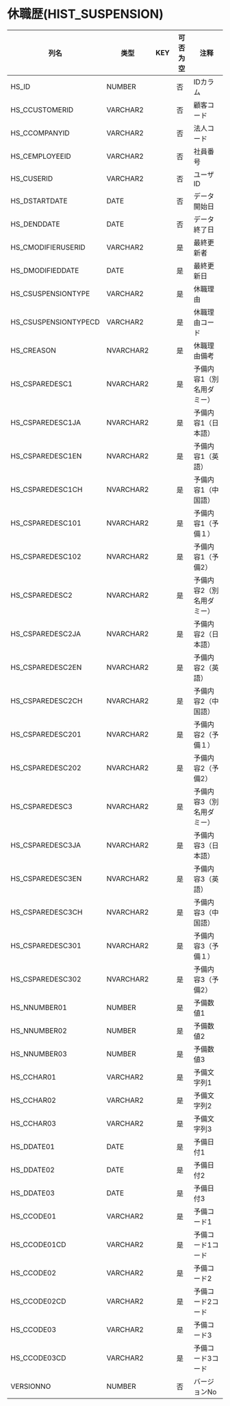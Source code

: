 # 休職歴(HIST_SUSPENSION)
| 列名   | 类型   | KEY  | 可否为空 | 注释   |
| ---- | ---- | ---- | ---- | ---- |
|HS_ID|NUMBER||否|IDカラム  |
|HS_CCUSTOMERID|VARCHAR2||否|顧客コード|
|HS_CCOMPANYID|VARCHAR2||否|法人コード|
|HS_CEMPLOYEEID|VARCHAR2||否|社員番号|
|HS_CUSERID|VARCHAR2||否|ユーザID|
|HS_DSTARTDATE|DATE||否|データ開始日|
|HS_DENDDATE|DATE||否|データ終了日|
|HS_CMODIFIERUSERID|VARCHAR2||是|最終更新者|
|HS_DMODIFIEDDATE|DATE||是|最終更新日|
|HS_CSUSPENSIONTYPE|VARCHAR2||是|休職理由|
|HS_CSUSPENSIONTYPECD|VARCHAR2||是|休職理由コード|
|HS_CREASON|NVARCHAR2||是|休職理由備考|
|HS_CSPAREDESC1|NVARCHAR2||是|予備内容1（別名用ダミー）|
|HS_CSPAREDESC1JA|NVARCHAR2||是|予備内容1（日本語）|
|HS_CSPAREDESC1EN|NVARCHAR2||是|予備内容1（英語）|
|HS_CSPAREDESC1CH|NVARCHAR2||是|予備内容1（中国語）|
|HS_CSPAREDESC101|NVARCHAR2||是|予備内容1（予備１）|
|HS_CSPAREDESC102|NVARCHAR2||是|予備内容1（予備2）|
|HS_CSPAREDESC2|NVARCHAR2||是|予備内容2（別名用ダミー）|
|HS_CSPAREDESC2JA|NVARCHAR2||是|予備内容2（日本語）|
|HS_CSPAREDESC2EN|NVARCHAR2||是|予備内容2（英語）|
|HS_CSPAREDESC2CH|NVARCHAR2||是|予備内容2（中国語）|
|HS_CSPAREDESC201|NVARCHAR2||是|予備内容2（予備１）|
|HS_CSPAREDESC202|NVARCHAR2||是|予備内容2（予備2）|
|HS_CSPAREDESC3|NVARCHAR2||是|予備内容3（別名用ダミー）|
|HS_CSPAREDESC3JA|NVARCHAR2||是|予備内容3（日本語）|
|HS_CSPAREDESC3EN|NVARCHAR2||是|予備内容3（英語）|
|HS_CSPAREDESC3CH|NVARCHAR2||是|予備内容3（中国語）|
|HS_CSPAREDESC301|NVARCHAR2||是|予備内容3（予備１）|
|HS_CSPAREDESC302|NVARCHAR2||是|予備内容3（予備2）|
|HS_NNUMBER01|NUMBER||是|予備数値1|
|HS_NNUMBER02|NUMBER||是|予備数値2|
|HS_NNUMBER03|NUMBER||是|予備数値3|
|HS_CCHAR01|VARCHAR2||是|予備文字列1|
|HS_CCHAR02|VARCHAR2||是|予備文字列2|
|HS_CCHAR03|VARCHAR2||是|予備文字列3|
|HS_DDATE01|DATE||是|予備日付1|
|HS_DDATE02|DATE||是|予備日付2|
|HS_DDATE03|DATE||是|予備日付3|
|HS_CCODE01|VARCHAR2||是|予備コード1|
|HS_CCODE01CD|VARCHAR2||是|予備コード1コード|
|HS_CCODE02|VARCHAR2||是|予備コード2|
|HS_CCODE02CD|VARCHAR2||是|予備コード2コード|
|HS_CCODE03|VARCHAR2||是|予備コード3|
|HS_CCODE03CD|VARCHAR2||是|予備コード3コード|
|VERSIONNO|NUMBER||否|バージョンNo  |
